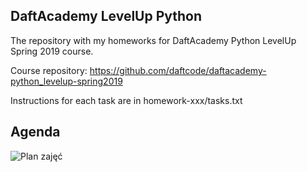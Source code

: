 ## DaftAcademy LevelUp Python

The repository with my homeworks for DaftAcademy Python LevelUp Spring 2019 course.

Course repository: https://github.com/daftcode/daftacademy-python_levelup-spring2019

Instructions for each task are in homework-xxx/tasks.txt

## Agenda
![Plan zajęć](https://raw.githubusercontent.com/daftcode/daftacademy-python_levelup-spring2019/master/plan_zajec.jpg)
